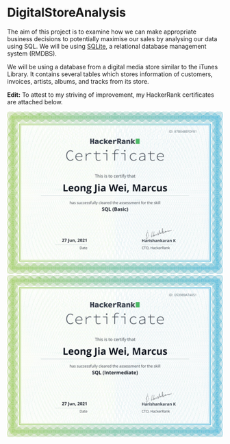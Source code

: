 # DigitalStoreAnalysis
The aim of this project is to examine how we can make appropriate business decisions to potentially maximise our sales by analysing our data using SQL. We will be using [SQLite](https://en.wikipedia.org/wiki/SQLite), a relational database management system (RMDBS).

We will be using a database from a digital media store similar to the iTunes Library. It contains several tables which stores information of customers, invoices, artists, albums, and tracks from its store.

**Edit:** To attest to my striving of improvement, my HackerRank certificates are attached below.

[![sqlBasic](https://github.com/leongjwm/MusicStoreAnalysis/blob/master/HackerRank_Certificates/sql_basic_cert.png)](#sqlBasic)
[![sqlIntermediate](https://github.com/leongjwm/MusicStoreAnalysis/blob/master/HackerRank_Certificates/sql_intermediate_cert.png)](#sqlIntermediate)


